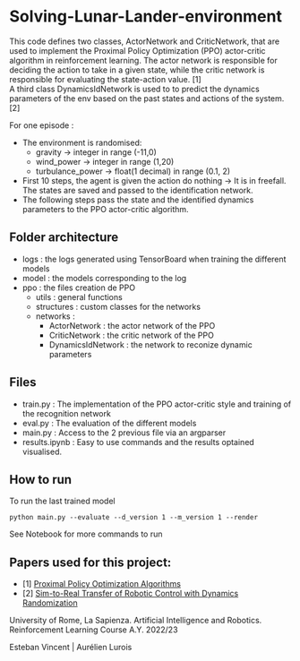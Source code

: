 # Solving-Lunar-Lander-environment

This code defines two classes, ActorNetwork and CriticNetwork, that are used to implement the Proximal Policy Optimization (PPO) actor-critic algorithm in reinforcement learning. The actor network is responsible for deciding the action to take in a given state, while the critic network is responsible for evaluating the state-action value. [1]<br>
A third class DynamicsIdNetwork is used to to predict the dynamics parameters of the env based on the past states and actions of the system. [2]<br>

For one episode :

-   The environment is randomised:
    -   gravity -> integer in range (-11,0)
    -   wind_power -> integer in range (1,20)
    -   turbulance_power -> float(1 decimal) in range (0.1, 2)
-   First 10 steps, the agent is given the action do nothing -> It is in freefall.
    The states are saved and passed to the identification network.
-   The following steps pass the state and the identified dynamics parameters
    to the PPO actor-critic algorithm.

## Folder architecture

-   logs : the logs generated using TensorBoard when training the different models
-   model : the models corresponding to the log
-   ppo : the files creation de PPO
    -   utils : general functions
    -   structures : custom classes for the networks
    -   networks :
        -   ActorNetwork : the actor network of the PPO
        -   CriticNetwork : the critic network of the PPO
        -   DynamicsIdNetwork : the network to reconize dynamic parameters

## Files

-   train.py : The implementation of the PPO actor-critic style and training of the recognition network
-   eval.py : The evaluation of the different models
-   main.py : Access to the 2 previous file via an argparser
-   results.ipynb : Easy to use commands and the results optained visualised.

## How to run

To run the last trained model

```
python main.py --evaluate --d_version 1 --m_version 1 --render
```

See Notebook for more commands to run

## Papers used for this project:

-   [1] [Proximal Policy Optimization Algorithms](https://arxiv.org/abs/1707.06347)
-   [2] [Sim-to-Real Transfer of Robotic Control with Dynamics Randomization](https://arxiv.org/abs/1710.06537)

University of Rome, La Sapienza. Artificial Intelligence and Robotics. Reinforcement Learning Course A.Y. 2022/23

Esteban Vincent | Aurélien Lurois
